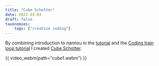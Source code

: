 ```yaml
---
title: "Cube Schotter"
date: 2022-03-03
draft: false
taxonomies:
    tags: ["creative coding"]
---
```


By combining introduction to nannou in the [tutorial](https://github.com/sidwellr/schotter) and the [Coding train loop tutorial](https://thecodingtrain.com/challenges/135-making-a-gif-loop-in-processing) I created [Cube Schotter](https://github.com/jacomago/cube_schotter).

 {{ video_webm(path="cube1.webm") }}
